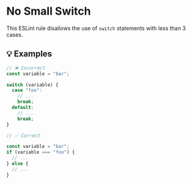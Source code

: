 # No Small Switch

This ESLint rule disallows the use of `switch` statements with less than 3 cases.

## 💡 Examples

```js
// ❌ Incorrect
const variable = "bar";

switch (variable) {
  case "foo":
    // ...
    break;
  default:
    // ...
    break;
}
```

```js
// ✅ Correct

const variable = "bar";
if (variable === "foo") {
  // ...
} else {
  // ...
}
```
